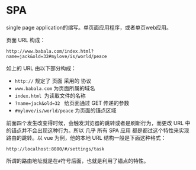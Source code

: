 # SPA

single page application的缩写。单页面应用程序，或者单页web应用。

页面 URL 构成：

`http://www.babala.com/index.html?name=jack&old=32#mylove/is/world/peace`

如上的 URL 由以下部分构成：

- `http://`  规定了 页面 采用的 协议
- `www.babala.com`  为页面所属的域名
- `index.html `为读取文件的名称
- `?name=jack&old=32 ` 给页面通过 GET 传递的参数
- `#mylove/is/world/peace` 为页面的锚点区域

前面四个发生改变得时候，会触发浏览器的跳转或者是刷新行为，而更改 URL 中的锚点并不会出现这种行为。所以 几乎 所有 SPA 应用 都是都过这个特性来实现路由的跳转。以 vue 为例，他的本地 URL 结构一般是下面这种格式：

`http://localhost:8080/#/settings/task`

所谓的路由地址就是在`#`符号后面，也就是利用了锚点的特性。